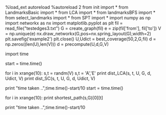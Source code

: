 %load_ext autoreload
%autoreload 2
from init import *
from LandmarksBasic import *
from LCA import *
from landmarksBFS import *
from select_landmarks import *
from SPT import *
import numpy as np
import networkx as nx
import matplotlib.pyplot as plt
fil = read_file("testedges3.txt")
G = create_graph(fil)
e = zip(fil['from'], fil['to'])
V = np.unique(e)
nx.draw_networkx(G,pos=nx.spring_layout(G),width=2)
plt.savefig('example2')
plt.close()
U,Udict = best_coverage(50,2,G,fil)
d = np.zeros((len(U),len(V)))
d = precompute(U,d,G,V)

import time

start = time.time()

for i in xrange(10):
    s,t = randm(V)
    s,t = 'A','E'
    print dist_LCA(s, t, U, G, d, Udict, V)
    print dist_SC(s, t, U, G, d, Udict, V)

print "time taken ..",time.time()-start/10
start = time.time()

for i in xrange(10):
    print shortest_path(s,G)[0][t]

print "time taken ..",time.time()-start/10
